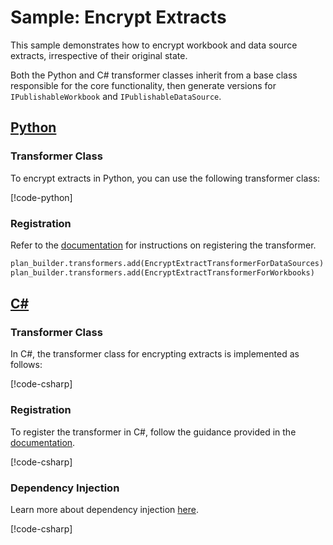 # Sample: Encrypt Extracts

This sample demonstrates how to encrypt workbook and data source extracts, irrespective of their original state.

Both the Python and C# transformer classes inherit from a base class responsible for the core functionality, then generate versions for `IPublishableWorkbook` and `IPublishableDataSource`.

## [Python](#tab/Python)

### Transformer Class

To encrypt extracts in Python, you can use the following transformer class:

[!code-python[](../../../../examples/Python.ExampleApplication/hooks/transformers/encrypt_extracts_transformer.py)]

### Registration

Refer to the [documentation](~/samples/intro.md?tabs=Python#hook-registration) for instructions on registering the transformer.

[//]: <> (Adding this as code as regions are not supported in python snippets)
```Python
plan_builder.transformers.add(EncryptExtractTransformerForDataSources)
plan_builder.transformers.add(EncryptExtractTransformerForWorkbooks)
```

## [C#](#tab/CSharp)

### Transformer Class

In C#, the transformer class for encrypting extracts is implemented as follows:

[!code-csharp[](../../../../examples/Csharp.ExampleApplication/Hooks/Transformers/EncryptExtractTransformer.cs#class)]

### Registration

To register the transformer in C#, follow the guidance provided in the [documentation](~/samples/intro.md?tabs=CSharp#hook-registration).

[!code-csharp[](../../../../examples/Csharp.ExampleApplication/MyMigrationApplication.cs#EncryptExtractTransformer-Registration)]

### Dependency Injection

Learn more about dependency injection [here](~/articles/dependency_injection.md).

[!code-csharp[](../../../../examples/Csharp.ExampleApplication/Program.cs#EncryptExtractTransformer-DI)]
